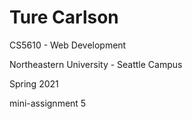 # Ture Carlson

CS5610 - Web Development

Northeastern University - Seattle Campus

Spring 2021

mini-assignment 5
